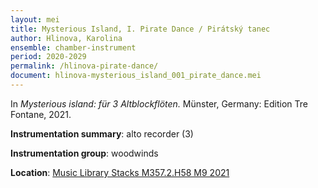 ```yaml
---
layout: mei
title: Mysterious Island, I. Pirate Dance / Pirátský tanec
author: Hlinova, Karolina
ensemble: chamber-instrument 
period: 2020-2029
permalink: /hlinova-pirate-dance/
document: hlinova-mysterious_island_001_pirate_dance.mei
---
```


In *Mysterious island: für 3 Altblockflöten.* Münster, Germany: Edition Tre Fontane, 2021.

**Instrumentation summary**: alto recorder (3) 

**Instrumentation group**: woodwinds

**Location**: <a href="https://tufts.primo.exlibrisgroup.com/permalink/01TUN_INST/1kc9gia/alma991018809058903851" target="_blank">Music Library Stacks M357.2.H58 M9 2021</a>
